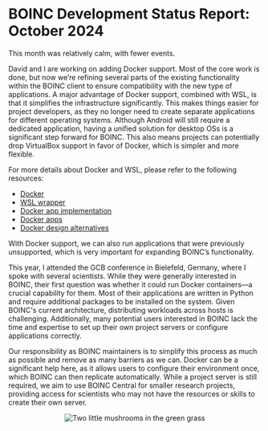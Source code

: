 # BOINC Development Status Report: October 2024

This month was relatively calm, with fewer events.

David and I are working on adding Docker support. Most of the core work is done, but now we’re refining several parts of the existing functionality within the BOINC client to ensure compatibility with the new type of applications. A major advantage of Docker support, combined with WSL, is that it simplifies the infrastructure significantly. This makes things easier for project developers, as they no longer need to create separate applications for different operating systems. Although Android will still require a dedicated application, having a unified solution for desktop OSs is a significant step forward for BOINC. This also means projects can potentially drop VirtualBox support in favor of Docker, which is simpler and more flexible.

For more details about Docker and WSL, please refer to the following resources:

- [Docker](https://github.com/BOINC/boinc/wiki/Docker)
- [WSL wrapper](https://github.com/BOINC/boinc/wiki/WSL-wrapper)
- [Docker app implementation](https://github.com/BOINC/boinc/wiki/Docker-app-implementation)
- [Docker apps](https://github.com/BOINC/boinc/wiki/Docker-apps)
- [Docker design alternatives](https://github.com/BOINC/boinc/wiki/Docker-design-alternatives)

With Docker support, we can also run applications that were previously unsupported, which is very important for expanding BOINC’s functionality.

This year, I attended the GCB conference in Bielefeld, Germany, where I spoke with several scientists. While they were generally interested in BOINC, their first question was whether it could run Docker containers—a crucial capability for them. Most of their applications are written in Python and require additional packages to be installed on the system. Given BOINC's current architecture, distributing workloads across hosts is challenging. Additionally, many potential users interested in BOINC lack the time and expertise to set up their own project servers or configure applications correctly.

Our responsibility as BOINC maintainers is to simplify this process as much as possible and remove as many barriers as we can. Docker can be a significant help here, as it allows users to configure their environment once, which BOINC can then replicate automatically. While a project server is still required, we aim to use BOINC Central for smaller research projects, providing access for scientists who may not have the resources or skills to create their own server.

<p align="center">
  <img src="https://blogger.googleusercontent.com/img/b/R29vZ2xl/AVvXsEisBMJT_YgkHZp95kwCM9XcmVKoswrp8X40WgY9_CnNuPGqxzgV4aAxpA3uVRWtr7kky_a2WbVtLJXXHWhjw1BiRBCKvNHytf5N0EEq6oqhJDX-aiSnMPKfVAGe8btMwifroxr3KlYlXHvT2PnY-CuWCSumvK6uY3_hT7VDEn8kgqI9V1ImFgP5KsjhtqWs/w502-h669/IMG_3682.HEIC" alt="Two little mushrooms in the green grass"/>
</p>
